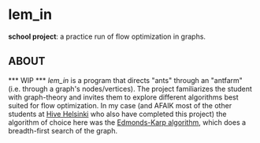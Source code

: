 # lem_in
**school project**: a practice run of flow optimization in graphs.

## ABOUT
*** WIP ***
*lem_in* is a program that directs "ants" through an "antfarm" (i.e. through a graph's nodes/vertices).
The project familiarizes the student with graph-theory and invites them to explore different algorithms best suited for flow optimization.
In my case (and AFAIK most of the other students at [Hive Helsinki](https://www.hive.fi/fi/) who also have completed this project) the algorithm of choice here was the [Edmonds-Karp algorithm](https://en.wikipedia.org/wiki/Edmonds%E2%80%93Karp_algorithm), which does a breadth-first search of the graph.
